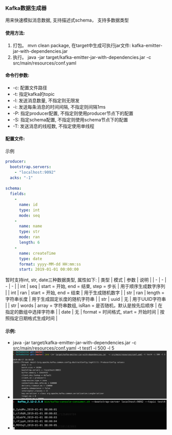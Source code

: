 ### Kafka数据生成器
用来快速模拟消息数据, 支持描述式schema， 支持多数据类型

#### 使用方法:

1. 打包。 mvn clean package, 在target中生成可执行jar文件: kafka-emitter-jar-with-dependencies.jar
2. 执行。 java -jar target/kafka-emitter-jar-with-dependencies.jar  -c src/main/resources/conf.yaml

#### 命令行参数:
 * -c: 配置文件路径 
 * -t: 指定kafka的topic
 * -l: 发送消息数量, 不指定则无限发
 * -i: 发送每条消息的时间间隔, 不指定则间隔1ms
 * -P: 指定producer配置, 不指定则使用producer节点下的配置
 * -S: 指定schema配置, 不指定则使用schema节点下的配置
 * -T: 发送消息的线程数, 不指定使用单线程

#### 配置文件:
示例
```yaml
producer:
  bootstrap.servers:
    - "localhost:9092"
  acks: "-1"

schema:
  fields:
    -
      name: id
      type: int
      mode: seq
    -
      name: name
      type: str
      mode: ran
      length: 6
    -
      name: createTime
      type: date
      format: yyyy-MM-dd HH:mm:ss
      start: 2019-01-01 00:00:00
```
暂时支持int, str, date三种数据类型, 属性如下: 
| 类型 | 模式 | 参数 | 说明 |
| - | - | - | - |
| int | seq | start = 开始, end = 结束, step = 步长 | 用于顺序生成数字序列 |
| int | ran | start = 开始, end = 结束 | 用于生成随机数字 |
| str | ran | length = 字符串长度 | 用于生成固定长度的随机字符串 |
| str | uuid | 无 | 用于UUID字符串 |
| str | words | array = 字符串数组, isRan = 是否随机，默认是按先后顺序 | 在指定的数组中选择字符串 |
| date | 无 | format = 时间格式, start = 开始时间 | 按照指定日期格式生成时间 |


#### 示例:
 * java -jar target/kafka-emitter-jar-with-dependencies.jar  -c src/main/resources/conf.yaml -t test1 -i 500 -l 5
 * ![avatar](/snapshot/WX20200617-161104.png)   
 * ![avatar](/snapshot/WX20200617-160707.png) 